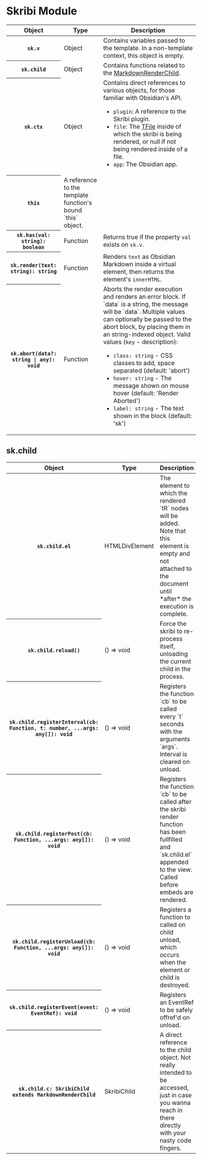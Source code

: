 # Skribi Module

<table>
  <thead><tr><th>Object</th><th>Type</th><th>Description</th></tr></thead>
  <tbody>
    <tr>
      <th><code>sk.v</code></th>
      <td>Object</td>
      <td>Contains variables passed to the template. In a non-template context, this object is empty.</td>
    </tr>
    <tr>
      <th><code>sk.child</code></th>
      <td>Object</td>
      <td>Contains functions related to the <a href='#skchild'>MarkdownRenderChild</a>.</td>
    </tr>
    <tr>
      <th><code>sk.ctx</code></th>
      <td> Object </td>
      <td> Contains direct references to various objects, for those familiar with Obsidian's API.
        <ul>
          <li><code>plugin</code>: A reference to the Skribi plugin.</li>
          <li><code>file</code>: The <a href='https://github.com/obsidianmd/obsidian-api/blob/master/obsidian.d.ts#L2872'>TFile</a> inside of which the skribi is being rendered, or null if not being rendered inside of a file. </li>
          <li><code>app</code>: The Obsidian app.</li>
        </ul>
      </td>
    </tr>
    <tr>
      <th><code>this</code></th>
      <td> A reference to the template function's bound `this` object. </td>
    </tr>
    <tr>
      <th><code>sk.has(val: string): boolean</code></th>
      <td>Function</td>
      <td>Returns true if the property <code>val</code> exists on <code>sk.v</code>.</td>
    </tr>
    <tr>
      <th><code>sk.render(text: string): string</code></th>
      <td>Function</td>
      <td>Renders <code>text</code> as Obsidian Markdown inside a virtual element, then returns the element's <code>innerHTML</code>.</td>
</td>
    </tr>
    <tr id="abort">
      <th><code>sk.abort(data?: string | any): void</code></th>
      <td>Function</td>
      <td>Aborts the render execution and renders an error block. If `data` is a string, the message will be `data`. Multiple values can optionally be passed to the abort block, by placing them in an string-indexed object. Valid values (<code>key</code> - description):  <ul>
        <li><code>class: string</code> - CSS classes to add, space separated (default: 'abort')</li>
        <li><code>hover: string</code> - The message shown on mouse hover (default: 'Render Aborted')</li>
        <li><code>label: string</code> - The text shown in the block (default: 'sk')</li>
      </ul></td>
    </tr>
  </tbody>
</table>


## sk.child 

<table>
  <thead><tr><th>Object</th><th>Type</th><th>Description</th></tr></thead>
  <tbody>
    <tr>
      <th><code>sk.child.el</code></th>
      <td>HTMLDivElement</td>
      <td>The element to which the rendered `tR` nodes will be added. Note that this element is empty and not attached to the document until *after* the execution is complete.</td>
    </tr>
    <tr>
      <th><code>sk.child.reload()</code></th>
      <td>() => void</td>
      <td>Force the skribi to re-process itself, unloading the current child in the process.</td>
    </tr>
    <tr>
      <th><code>sk.child.registerInterval(cb: Function, t: number, ...args: any[]): void</code></th>
      <td>() => void</td>
      <td>Registers the function `cb` to be called every `t` seconds with the arguments `args`. Interval is cleared on unload.</td>
    </tr>
    <tr>
      <th><code>sk.child.registerPost(cb: Function, ...args: any[]): void</code></th>
      <td>() => void</td>
      <td>Registers the function `cb` to be called after the skribi render function has been fullfilled and `sk.child.el` appended to the view. Called before embeds are rendered.</td>
    </tr>
    <tr>
      <th><code>sk.child.registerUnload(cb: Function, ...args: any[]): void</code></th>
      <td>() => void</td>
      <td>Registers a function to called on child unload, which occurs when the element or child is destroyed.</td>
    </tr>
    <tr>
      <th><code>sk.child.registerEvent(event: EventRef): void</code></th>
      <td>() => void</td>
      <td>Registers an EventRef to be safely offref'd on unload.</td>
    </tr>
    <tr>
      <th><code>sk.child.c: SkribiChild extends MarkdownRenderChild</code></th>
      <td>SkribiChild</td>
      <td>A direct reference to the child object. Not really intended to be accessed, just in case you wanna reach in there directly with your nasty code fingers. </td>
    </tr>
  </tbody>
</table>

